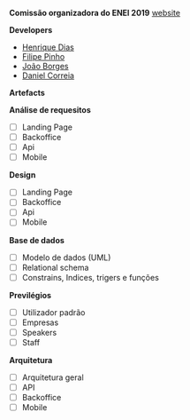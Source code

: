 **Comissão organizadora do ENEI 2019**
[website](http://enei.pt)

**Developers**
- [Henrique Dias]()
- [Filipe Pinho]()
- [João Borges]()
- [Daniel Correia]()


**Artefacts**

**Análise de requesitos**
- [ ] Landing Page
- [ ] Backoffice
- [ ] Api
- [ ] Mobile
    
**Design**
- [ ] Landing Page
- [ ] Backoffice
- [ ] Api
- [ ] Mobile
    
**Base de dados**
- [ ] Modelo de dados (UML)
- [ ] Relational schema
- [ ] Constrains, Indices, trigers e funções
    
**Previlégios**
- [ ] Utilizador padrão
- [ ] Empresas
- [ ] Speakers
- [ ] Staff

**Arquitetura**
- [ ] Arquitetura geral
- [ ] API
- [ ] Backoffice
- [ ] Mobile
